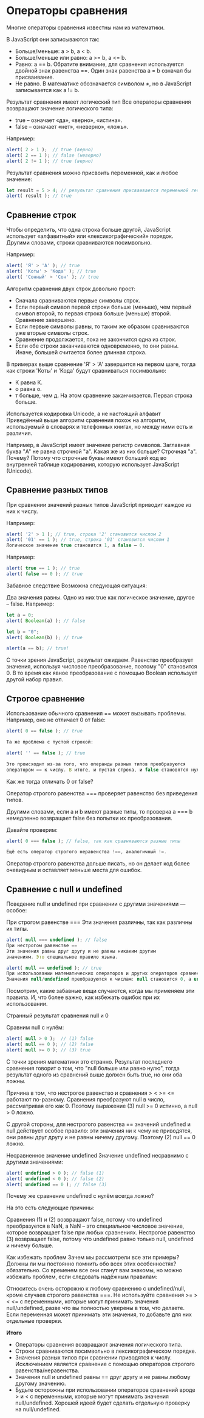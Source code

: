 # Операторы сравнения

Многие операторы сравнения известны нам из математики.

В JavaScript они записываются так:

- Больше/меньше: a > b, a < b.
- Больше/меньше или равно: a >= b, a <= b.
- Равно: a == b. Обратите внимание, для сравнения используется двойной знак равенства ==. 
Один знак равенства a = b означал бы присваивание.
- Не равно. В математике обозначается символом ≠, но в JavaScript записывается как a != b.


Результат сравнения имеет логический тип
Все операторы сравнения возвращают значение логического типа:

- true – означает «да», «верно», «истина».
- false – означает «нет», «неверно», «ложь».

Например:

```js
alert( 2 > 1 );  // true (верно)
alert( 2 == 1 ); // false (неверно)
alert( 2 != 1 ); // true (верно)
```

Результат сравнения можно присвоить переменной, как и любое значение:

```js
let result = 5 > 4; // результат сравнения присваивается переменной result
alert( result ); // true
```

## Сравнение строк

Чтобы определить, что одна строка больше другой, JavaScript использует «алфавитный» или «лексикографический» порядок.
Другими словами, строки сравниваются посимвольно.

Например:

```js
alert( 'Я' > 'А' ); // true
alert( 'Коты' > 'Кода' ); // true
alert( 'Сонный' > 'Сон' ); // true
```

Алгоритм сравнения двух строк довольно прост:

- Сначала сравниваются первые символы строк.
- Если первый символ первой строки больше (меньше), чем первый символ второй, 
  то первая строка больше (меньше) второй. Сравнение завершено.
- Если первые символы равны, то таким же образом сравниваются уже вторые символы строк.
- Сравнение продолжается, пока не закончится одна из строк.
- Если обе строки заканчиваются одновременно, то они равны. Иначе, 
  большей считается более длинная строка.

В примерах выше сравнение 'Я' > 'А' завершится на первом шаге, 
тогда как строки 'Коты' и 'Кода' будут сравниваться посимвольно:

- К равна К.
- о равна о.
- т больше, чем д. На этом сравнение заканчивается. Первая строка больше.

Используется кодировка Unicode, а не настоящий алфавит
Приведённый выше алгоритм сравнения похож на алгоритм, используемый в 
словарях и телефонных книгах, но между ними есть и различия.

Например, в JavaScript имеет значение регистр символов. 
Заглавная буква "A" не равна строчной "a". Какая же из них больше? Строчная "a". 
Почему? Потому что строчные буквы имеют больший код во внутренней таблице 
кодирования, которую использует JavaScript (Unicode).

## Сравнение разных типов
При сравнении значений разных типов JavaScript приводит каждое из них к числу.

Например:

```js
alert( '2' > 1 ); // true, строка '2' становится числом 2
alert( '01' == 1 ); // true, строка '01' становится числом 1
Логическое значение true становится 1, а false – 0.
```

Например:

```js
alert( true == 1 ); // true
alert( false == 0 ); // true
```

Забавное следствие
Возможна следующая ситуация:

Два значения равны.
Одно из них true как логическое значение, другое – false.
Например:

```js
let a = 0;
alert( Boolean(a) ); // false

let b = "0";
alert( Boolean(b) ); // true

alert(a == b); // true!
```

С точки зрения JavaScript, результат ожидаем. 
Равенство преобразует значения, используя числовое преобразование, 
поэтому "0" становится 0. В то время как явное преобразование 
с помощью Boolean использует другой набор правил.

## Строгое сравнение
Использование обычного сравнения == может вызывать проблемы. Например, оно не отличает 0 от false:

```js
alert( 0 == false ); // true

Та же проблема с пустой строкой:

alert( '' == false ); // true

Это происходит из-за того, что операнды разных типов преобразуются 
оператором == к числу. В итоге, и пустая строка, и false становятся нулём.
```

Как же тогда отличать 0 от false?

Оператор строгого равенства === проверяет равенство без приведения типов.

Другими словами, если a и b имеют разные типы, то проверка a === b 
немедленно возвращает false без попытки их преобразования.

Давайте проверим:

```js
alert( 0 === false ); // false, так как сравниваются разные типы

Ещё есть оператор строгого неравенства !==, аналогичный !=.
```

Оператор строгого равенства дольше писать, но он делает код 
более очевидным и оставляет меньше места для ошибок.

## Сравнение с null и undefined

Поведение null и undefined при сравнении с другими значениями — особое:

При строгом равенстве ===
Эти значения различны, так как различны их типы.

```js
alert( null === undefined ); // false
При нестрогом равенстве ==
Эти значения равны друг другу и не равны никаким другим 
значениям. Это специальное правило языка.
```

```js
alert( null == undefined ); // true
При использовании математических операторов и других операторов сравнения < > <= >=
Значения null/undefined преобразуются к числам: null становится 0, а undefined – NaN.
```

Посмотрим, какие забавные вещи случаются, когда мы применяем эти правила.
И, что более важно, как избежать ошибок при их использовании.

Странный результат сравнения null и 0

Сравним null с нулём:

```js
alert( null > 0 );  // (1) false
alert( null == 0 ); // (2) false
alert( null >= 0 ); // (3) true
```

С точки зрения математики это странно. Результат последнего сравнения говорит о
том, что "null больше или равно нулю", тогда результат одного из сравнений выше 
должен быть true, но они оба ложны.

Причина в том, что нестрогое равенство и сравнения > < >= <= работают по-разному. 
Сравнения преобразуют null в число, рассматривая его как 0.
Поэтому выражение (3) null >= 0 истинно, а null > 0 ложно.

С другой стороны, для нестрогого равенства == значений 
undefined и null действует особое правило: эти значения ни к чему не приводятся, 
они равны друг другу и не равны ничему другому. Поэтому (2) null == 0 ложно.

Несравненное значение undefined
Значение undefined несравнимо с другими значениями:

```js
alert( undefined > 0 ); // false (1)
alert( undefined < 0 ); // false (2)
alert( undefined == 0 ); // false (3)
```
Почему же сравнение undefined с нулём всегда ложно?

На это есть следующие причины:

Сравнения (1) и (2) возвращают false, потому что undefined преобразуется в NaN, а 
NaN – это специальное числовое значение, которое возвращает false при любых сравнениях.
Нестрогое равенство (3) возвращает false, потому что undefined равно только null, undefined и ничему больше.

Как избежать проблем
Зачем мы рассмотрели все эти примеры? Должны ли мы постоянно помнить обо всех этих особенностях? 
обязательно. Со временем все они станут вам знакомы, но можно избежать проблем, если следовать надёжным правилам:

Относитесь очень осторожно к любому сравнению с undefined/null, кроме случаев строгого равенства ===.
Не используйте сравнения >= > < <= с переменными, которые могут принимать значения null/undefined, 
разве что вы полностью уверены в том, что делаете. Если переменная может принимать эти значения, 
то добавьте для них отдельные проверки.

<b>Итого</b>

- Операторы сравнения возвращают значения логического типа.
- Строки сравниваются посимвольно в лексикографическом порядке.
- Значения разных типов при сравнении приводятся к числу. Исключением является сравнение 
с помощью операторов строгого равенства/неравенства.
- Значения null и undefined равны == друг другу и не равны любому другому значению.
- Будьте осторожны при использовании операторов сравнений вроде > и < с переменными, которые 
могут принимать значения null/undefined. Хорошей идеей будет сделать отдельную проверку на null/undefined.



